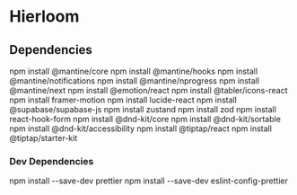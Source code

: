 # Hierloom
## Dependencies
npm install @mantine/core
npm install @mantine/hooks
npm install @mantine/notifications
npm install @mantine/nprogress
npm install @mantine/next
npm install @emotion/react
npm install @tabler/icons-react
npm install framer-motion
npm install lucide-react
npm install @supabase/supabase-js
npm install zustand
npm install zod
npm install react-hook-form
npm install @dnd-kit/core
npm install @dnd-kit/sortable
npm install @dnd-kit/accessibility
npm install @tiptap/react
npm install @tiptap/starter-kit

### Dev Dependencies
npm install --save-dev prettier
npm install --save-dev eslint-config-prettier
